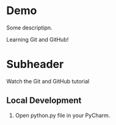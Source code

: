 # Demo

Some descriptipn.

Learning Git and GitHub!

# Subheader
Watch the Git and GitHub tutorial

## Local Development
1. Open python.py file in your PyCharm.
